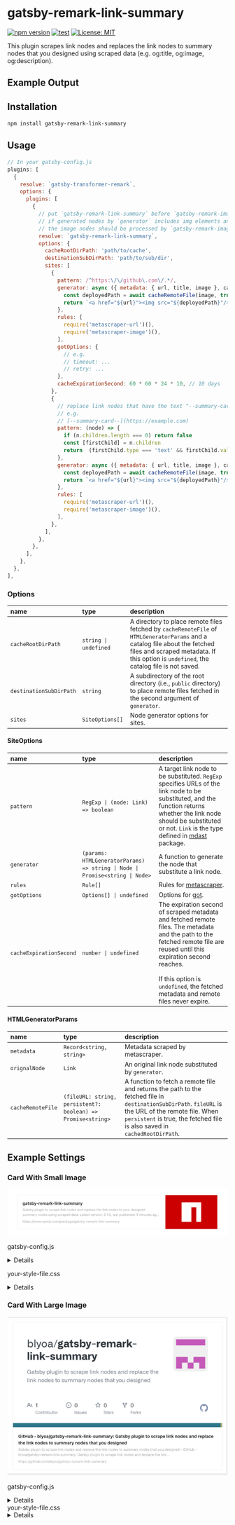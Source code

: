 # gatsby-remark-link-summary

[![npm version](https://badge.fury.io/js/gatsby-remark-link-summary.svg)](https://badge.fury.io/js/gatsby-remark-link-summary)
[![test](https://github.com/blyoa/gatsby-remark-link-summary/actions/workflows/node.js.yml/badge.svg)](https://github.com/blyoa/gatsby-remark-link-summary/actions/workflows/node.js.yml)
[![License: MIT](https://img.shields.io/badge/License-MIT-blue.svg)](https://https://github.com/blyoa/gatsby-remark-link-summary/blob/main/LICENSE)

This plugin scrapes link nodes and replaces the link nodes to summary nodes that you designed
using scraped data (e.g. og:title, og:image, og:description).

## Example Output


## Installation

```
npm install gatsby-remark-link-summary
```

## Usage

```javascript
// In your gatsby-config.js
plugins: [
  {
    resolve: `gatsby-transformer-remark`,
    options: {
      plugins: [
        {
          // put `gatsby-remark-link-summary` before `gatsby-remark-images`
          // if generated nodes by `generator` includes img elements and
          // the image nodes should be processed by `gatsby-remark-images`
          resolve: `gatsby-remark-link-summary`,
          options: {
            cacheRootDirPath: 'path/to/cache',
            destinationSubDirPath: 'path/to/sub/dir',
            sites: [
              {
                pattern: /^https:\/\/github\.com\/.*/,
                generator: async ({ metadata: { url, title, image }, cacheRemoteFile }) => {
                  const deployedPath = await cacheRemoteFile(image, true)
                  return `<a href="${url}"><img src="${deployedPath}"/></a>`
                },
                rules: [
                  require('metascraper-url')(),
                  require('metascraper-image')(),
                ],
                gotOptions: {
                  // e.g.
                  // timeout: ...
                  // retry: ...
                },
                cacheExpirationSecond: 60 * 60 * 24 * 10, // 10 days
              },
              {
                // replace link nodes that have the text "--summary-card--"
                // e.g.
                // [--summary-card--](https://example.com)
                pattern: (node) => {
                  if (n.children.length === 0) return false
                  const [firstChild] = n.children
                  return  (firstChild.type === 'text' && firstChild.value === '--summary-card--')
                },
                generator: async ({ metadata: { url, title, image }, cacheRemoteFile }) => {
                  const deployedPath = await cacheRemoteFile(image, true)
                  return `<a href="${url}"><img src="${deployedPath}"/></a>`
                },
                rules: [
                  require('metascraper-url')(),
                  require('metascraper-image')(),
                ],
              },
            ],
          },
        },
      ],
    },
  },
],
```

### Options

| name | type |  description |
|:---|:---|:---|
| `cacheRootDirPath` | `string \| undefined` |  A directory to place remote files fetched by `cacheRemoteFile` of `HTMLGeneratorParams` and a catalog file about the fetched files and scraped metadata. If this option is `undefined`, the catalog file is not saved. |
| `destinationSubDirPath` | `string` |  A subdirectory of the root directory (i.e., `public` directory) to place remote files fetched in the second argument of `generator`. |
| `sites` | `SiteOptions[]` | Node generator options for sites. |

#### SiteOptions

| name | type |  description |
|:---|:---|:---|
| `pattern` | `RegExp \| (node: Link) => boolean` |  A target link node to be substituted. `RegExp` specifies URLs of the link node to be substituted, and the function returns whether the link node should be substituted or not. `Link` is the type defined in [mdast](https://github.com/syntax-tree/mdast/blob/4.0.0/#link) package. |
| `generator` | `(params: HTMLGeneratorParams) => string \| Node \| Promise<string \| Node>` | A function to generate the node that substitute a link node. |
| `rules` | `Rule[]` | Rules for [metascraper](https://github.com/microlinkhq/metascraper/blob/v5.25.8/README.md#importing-rules). |
| `gotOptions` | `Options[] \| undefined` | Options for [got](https://github.com/sindresorhus/got/blob/v11.8.3/readme.md). |
| `cacheExpirationSecond` | `number \| undefined` | The expiration second of scraped metadata and fetched remote files. The metadata and the path to the fetched remote file are reused until this expiration second reaches.<br /><br />If this option is `undefined`, the fetched metadata and remote files never expire.  |

#### HTMLGeneratorParams

| name | type |  description |
|:---|:---|:---|
| `metadata` | `Record<string, string>` |  Metadata scraped by metascraper. |
| `orignalNode` | `Link` | An original link node substituted by `generator`. |
| `cacheRemoteFile` | `(fileURL: string, persistent?: boolean) => Promise<string>` | A function to fetch a remote file and returns the path to the fetched file in `destinationSubDirPath`. `fileURL` is the URL of the remote file. When `persistent` is true, the fetched file is also saved in `cachedRootDirPath`.  |


## Example Settings

### Card With Small Image

![card with small image](https://raw.githubusercontent.com/blyoa/gatsby-remark-link-summary/main/examples/card-with-small-image/sample.png)

gatsby-config.js

<details>

```js
const descriptionRule = require("metascraper-description")
const imageRule = require("metascraper-image")
const titleRule = require("metascraper-title")
const urlRule = require("metascraper-url")

module.exports = {
  // snip...
  plugins: [
    // snip...
    {
      resolve: `gatsby-transformer-remark`,
      options: {
        plugins: [
          {
            resolve: `gatsby-remark-link-summary`,
            options: {
              cacheRootDirPath: "cache/link-summary",
              destinationSubDirPath: "link-summary",
              sites: [
                {
                  pattern: /^https:\/\/www\.npmjs\.com\/.*/,
                  generator: async ({
                    metadata: { image, url, title, description },
                    cacheRemoteFile,
                  }) => {
                    const filePath = await cacheRemoteFile(image, true)
                    return `
                      <div class="summary-card">
                        <a href="${url}">
                          <img
                            class="summary-card__image"
                            src="${filePath}"
                          />
                          <div class="summary-card__description">
                            <span class="summary-card__description__title"
                              >${title}</span
                            >
                            <span class="summary-card__description__summary"
                              >${description}</span
                            >
                            <span class="summary-card__description__url"
                              >${url}</span
                            >
                          </div>
                        </a>
                      </div>
                    `
                  },
                  rules: [
                    urlRule(),
                    titleRule(),
                    imageRule(),
                    descriptionRule(),
                  ],
                },
              ],
            },
          },
          // snip...
        ],
      },
    },
    // snip...
  ],
}
```

</details>

your-style-file.css

<details>

```css
/* import css, e.g. from gatsby-browser.js */
.summary-card {
  line-height: 1.5;
}

.summary-card a {
  color: inherit;
  text-decoration: none;
  display: flex;
  flex-direction: row-reverse;
  align-items: center;
  border: 1px solid #e5e5e5;
  border-radius: 3px;
}

.summary-card__image {
  width: 14rem;
  height: 10rem;
  object-fit: cover;
  border-inline-start: 1px solid #e5e5e5;
}

.summary-card__description {
  display: flex;
  flex-direction: column;
  flex: 1;
  padding: 0 1.2rem;
  overflow: hidden;
}

.summary-card__description__title {
  display: -webkit-box;
  -webkit-box-orient: vertical;
  -webkit-line-clamp: 2;
  font-weight: 700;
  max-height: calc(2rem * 1.5);
  overflow: hidden;
}

.summary-card__description__summary {
  display: -webkit-box;
  -webkit-box-orient: vertical;
  -webkit-line-clamp: 2;
  margin-block-start: 0.4rem;
  font-size: 0.8rem;
  max-height: calc(1.6rem * 1.5);
  overflow: hidden;
  color: #a3a3a3;
}

.summary-card__description__url {
  margin-block-start: 0.6rem;
  font-size: 0.8rem;
  overflow: hidden;
  text-overflow: ellipsis;
  color: #a3a3a3;
}
```

</details>

### Card With Large Image

![card with large image](https://raw.githubusercontent.com/blyoa/gatsby-remark-link-summary/main/examples/card-with-large-image/sample.png)

gatsby-config.js

<details>

```js
const descriptionRule = require("metascraper-description")
const imageRule = require("metascraper-image")
const titleRule = require("metascraper-title")
const urlRule = require("metascraper-url")

module.exports = {
  // snip...
  plugins: [
    // snip...
    {
      resolve: `gatsby-transformer-remark`,
      options: {
        plugins: [
          {
            resolve: `gatsby-remark-link-summary`,
            options: {
              cacheRootDirPath: "cache/link-summary",
              destinationSubDirPath: "link-summary",
              sites: [
                {
                  pattern: /^https:\/\/github\.com\/.*/,
                  generator: async ({
                    metadata: { image, url, title, description },
                    cacheRemoteFile,
                  }) => {
                    const filePath = await cacheRemoteFile(image, true)
                    return `
                      <div class="large-image-summary-card">
                        <a href="${url}">
                          <img
                            class="large-image-summary-card__image"
                            src="${filePath}"
                          />
                          <div class="large-image-summary-card__description">
                            <span class="large-image-summary-card__description__title"
                              >${title}</span
                            >
                            <span class="large-image-summary-card__description__summary"
                              >${description}</span
                            >
                            <span class="large-image-summary-card__description__url"
                              >${url}</span
                            >
                          </div>
                        </a>
                      </div>
                    `
                  },
                  rules: [
                    urlRule(),
                    titleRule(),
                    imageRule(),
                    descriptionRule(),
                  ],
                },
              ],
            },
          },
          // snip...
        ],
      },
    },
    // snip...
  ],
}
```

</details>
your-style-file.css

<details>

```css
/* import css, e.g. from gatsby-browser.js */
.large-image-summary-card {
  line-height: 1.5;
}

.large-image-summary-card a {
  display: flex;
  color: inherit;
  text-decoration: none;
  flex-direction: column;
  border: 1px solid #e5e5e5;
  border-radius: 3px;
}

.large-image-summary-card__image {
  width: 100%;
  object-fit: cover;
  border-block-end: 1px solid #e5e5e5;
}

.large-image-summary-card__description {
  display: flex;
  flex: 1;
  flex-direction: column;
  padding: 1.2rem;
}

.large-image-summary-card__description__title {
  display: -webkit-box;
  -webkit-box-orient: vertical;
  -webkit-line-clamp: 2;
  font-weight: 700;
  max-height: calc(2rem * 1.5);
  overflow: hidden;
}

.large-image-summary-card__description__summary {
  display: -webkit-box;
  -webkit-box-orient: vertical;
  -webkit-line-clamp: 2;
  margin-top: 0.2rem;
  font-size: 0.8rem;
  max-height: calc(1.6rem * 1.5);
  overflow: hidden;
  color: #a3a3a3;
}

.large-image-summary-card__description__url {
  margin-top: 0.4rem;
  font-size: 0.8rem;
  color: #a3a3a3;
  overflow: hidden;
  text-overflow: ellipsis;
}
```

</details>

